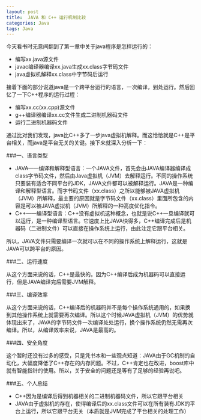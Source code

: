 ```yaml
---
layout: post
title:  JAVA 和 C++ 运行机制比较
categories: Java
tags: Java
---
```


今天看书时无意间翻到了第一章中关于java程序是怎样运行的：

* 编写xx.java源文件
* javac编译器编译xx.java生成xx.class字节码文件
* java虚拟机解释xx.class中字节码后运行

接着下面的部分说道java是一个跨平台运行的语言，一次编译，到处运行。然后回忆了一下C++程序的运行过程：

* 编写xx.cc(xx.cpp)源文件
* g++编译器编译xx.cc文件生成二进制机器码文件
* 运行二进制机器码文件

通过比对我们发现，java比C++多了一步java虚拟机解释。而这恰恰就是C++是平台相关，而java是平台无关的关键。接下来就深入分析一下：

###一、语言类型

* JAVA——编译和解释型语言：一个JAVA文件，首先会由JAVA编译器编译成class字节码文件，然后由Java虚拟机（JVM）去解释运行。不同的操作系统只要装有适合不同平台的JDK，JAVA文件都可以被解释运行。JAVA是一种编译和解释型语言。而字节码文件（xx.class）之所以能够被JAVA虚拟机（JVM）所解释，最主要的原因就是字节码文件（xx.class）里面所包含的内容是可以被JAVA虚拟机（JVM）所解释的一种高度优化指令。
* C++——编译型语言：C++没有虚拟机这种概念，也就是说C++一旦编译就可以运行，是一种编译型语言。它速度上比JAVA快得多，C++编译完成后是机器码（二进制文件）可以直接在操作系统上运行，由此注定它跟平台相关。

所以，JAVA文件只需要编译一次就可以在不同的操作系统上解释运行，这就是JAVA可以跨平台的原因。

###二、运行速度

从这个方面来说的话，C++是最快的。因为C++编译后成为机器码可以直接运行，但是JAVA编译完后需要JVM解释。

###三、编译效率

从这个方面来说的话，C++编译后的机器码并不是每个操作系统通用的，如果换到其他操作系统上就需要再次编译。所以这个时候JAVA虚拟机（JVM）的优势就体现出来了，JAVA的字节码文件一次编译处处运行，换个操作系统仍然无需再次编译。所以，从编译效率来说，JAVA是最高的。

###四、安全角度

这个暂时还没有过多的感受，只是凭书本和一些观点知道：JAVA由于GC机制的自动化，大幅度降低了C++存在的内存问题。不过，C++肯定也在改进，boost库中就有智能指针的使用。所以，关于安全的问题还是等有了足够的经验再说吧。

###五、个人总结

* C++因为是编译后得到机器相关的二进制机器码文件，所以它跟平台相关
* JAVA由于虚拟机的存在，使得编译后的xx.class文件可以在所有装有JDK的平台上运行，所以它跟平台无关（本质就是JVM完成了平台相关的处理工作）